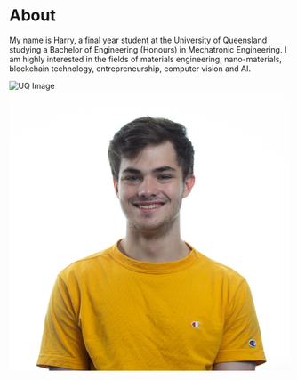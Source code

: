 # About

My name is Harry, a final year student at the University of Queensland studying a Bachelor of Engineering (Honours) in Mechatronic Engineering. I am highly interested in the fields of materials engineering, nano-materials, blockchain technology, entrepreneurship, computer vision and AI.

![UQ Image]([https://encrypted-tbn0.gstatic.com/images?q=tbn:ANd9GcStz4v0u4pXgrcdzlUpLouMt7i4OxKZ7S2CIKGTyopi5w&s](https://www.nysf.edu.au/wp-content/uploads/2017/12/UQlogoC-cmyk-dos.jpg))
![Headshot Image.](/images/harry.jpg)
